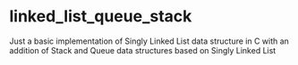# linked_list_queue_stack

Just a basic implementation of Singly Linked List data structure in C with an addition of Stack and Queue data structures based on Singly Linked List